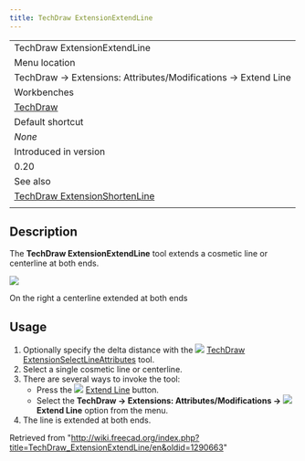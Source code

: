 ```yaml
---
title: TechDraw ExtensionExtendLine
---
```


|                                                                                                 |
| ----------------------------------------------------------------------------------------------- |
| TechDraw ExtensionExtendLine                                                                    |
| Menu location                                                                                   |
| TechDraw → Extensions: Attributes/Modifications → Extend Line                                   |
| Workbenches                                                                                     |
| [TechDraw](/TechDraw_Workbench "TechDraw Workbench")                                            |
| Default shortcut                                                                                |
| _None_                                                                                          |
| Introduced in version                                                                           |
| 0.20                                                                                            |
| See also                                                                                        |
| [TechDraw ExtensionShortenLine](/TechDraw_ExtensionShortenLine "TechDraw ExtensionShortenLine") |
|                                                                                                 |

## Description

The **TechDraw ExtensionExtendLine** tool extends a cosmetic line or centerline at both ends.

![](/images/TechDraw_ExtensionExtendLineExample.png)

On the right a centerline extended at both ends

## Usage

1. Optionally specify the delta distance with the ![](/images/TechDraw_ExtensionSelectLineAttributes.svg) [TechDraw ExtensionSelectLineAttributes](/TechDraw_ExtensionSelectLineAttributes "TechDraw ExtensionSelectLineAttributes") tool.
2. Select a single cosmetic line or centerline.
3. There are several ways to invoke the tool:
   - Press the ![](/images/TechDraw_ExtensionExtendLine.svg) [Extend Line](/TechDraw_ExtensionExtendLine "TechDraw ExtensionExtendLine") button.
   - Select the **TechDraw → Extensions: Attributes/Modifications → ![](/images/TechDraw_ExtensionExtendLine.svg) Extend Line** option from the menu.
4. The line is extended at both ends.

Retrieved from "<http://wiki.freecad.org/index.php?title=TechDraw_ExtensionExtendLine/en&oldid=1290663>"
